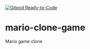 [![Gitpod Ready-to-Code](https://img.shields.io/badge/Gitpod-Ready--to--Code-blue?logo=gitpod)](https://gitpod.io/#https://github.com/Fernandingo7/mario-clone-game) 

# mario-clone-game
Mario game clone
